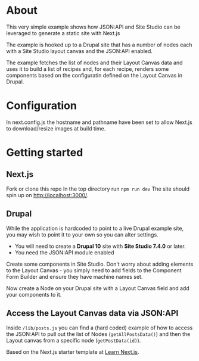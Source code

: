 # About 

This very simple example shows how JSON:API and Site Studio can be leveraged to generate a static site with Next.js

The example is hooked up to a Drupal site that has a number of nodes each with a Site Studio layout canvas and the JSON:API enabled.

The example fetches the list of nodes and their Layout Canvas data and uses it to build a list of recipes and, for each recipe, renders some components based on the configuratin defined on the Layout Canvas in Drupal.

# Configuration

In next.config.js the hostname and pathname have been set to allow Next.js to download/resize images at build time.

# Getting started

## Next.js

Fork or clone this repo
In the top directory run `npm run dev`
The site should spin up on [http://localhost:3000/](http://localhost:3000/).

## Drupal

While the application is hardcoded to point to a live Drupal example site, you may wish to point it to your own so you can alter settings.

- You will need to create a **Drupal 10** site with **Site Studio 7.4.0** or later.
- You need the JSON:API module enabled

Create some components in Site Studio. Don't worry about adding elements to the Layout Canvas - you simply need to add fields to the Component Form Builder and ensure they have machine names set.

Now create a Node on your Drupal site with a Layout Canvas field and add your components to it.

## Access the Layout Canvas data via JSON:API

Inside `/lib/posts.js` you can find a (hard coded) example of how to access the JSON:API to pull out the list of Nodes (`getAllPostsData()`) and then the Layout canvas from a specific node (`getPostData(id)`).



Based on the Next.js starter template at [Learn Next.js](https://nextjs.org/learn).
